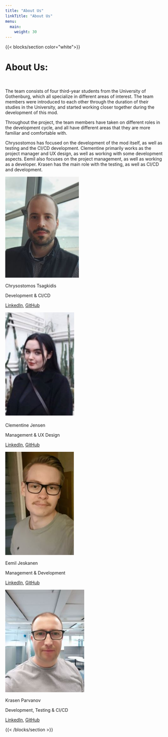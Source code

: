 ```yaml
---
title: "About Us"
linkTitle: "About Us"
menu:
  main:
    weight: 30
---
```


{{< blocks/section  color="white">}}

  <div class="about-us-description">
    <h1 style="font-weight:bold;">About Us:</h1>
    <br>
    <p>The team consists of four third-year students from the University of Gothenburg, which all specialize in different areas of interest. The team members were introduced to each other through the duration of their studies in the University, and started working closer together during the development of this mod.</p>
    <p> Throughout the project, the team members have taken on different roles in the development cycle, and all have different areas that they are more familiar and comfortable with. </p>
    <p>Chrysostomos has focused on the development of the mod itself, as well as testing and the CI/CD development. Clementine primarily works as the project manager and UX design, as well as working with some development aspects. Eemil also focuses on the project management, as well as working as a developer. Krasen has the main role with the testing, as well as CI/CD and development. </p>

  </div>

<div class="container">
  <div class="row">
  <div class="col-5 description-image">
    <img src="chrys small picture.JPG" alt="Picture of Chrysostomos">
    <p  class="name-p"> Chrysostomos Tsagkidis</p>
    <p> Development & CI/CD</p>
    <p> <a href="https://www.linkedin.com/in/chrysostomos-tsagkidis-54b94b225/">LinkedIn</a>, <a href="https://github.com/chrytsa">GitHub</a></p>

  </div>

  <div class="col-5 description-image"> 
    <img src="clem small picture.JPG" alt="Picture of Clementine">
    <p  class="name-p"> Clementine Jensen</p>
    <p> Management & UX Design</p>
    <p> <a href="https://www.linkedin.com/in/clementine-jensen-6486201a8/">LinkedIn</a>, <a href="https://github.com/clementinejensen">GitHub</a></p>
  </div>

  <div class="col-5 description-image">
    <img src="Eemil small picture.JPG" alt="Picture of Eemil">
    <p  class="name-p"> Eemil Jeskanen</p>
    <p> Management & Development</p>
    <p> <a href="https://www.linkedin.com/in/eemiljeskanen/">LinkedIn</a>, <a href="https://github.com/eemilj">GitHub</a></p>

  </div>

  <div class="col-5 description-image">
    <img src="krasen small picture.JPG" alt="Picture of Krasen">
    <p class="name-p"> Krasen Parvanov</p>
    <p> Development, Testing & CI/CD</p>
    <p> <a href="https://www.linkedin.com/in/krasen-anatoliev-parvanov-2a9059134/">LinkedIn</a>, <a href="https://github.com/krasen86">GitHub</a></p>
  </div>
  </div>
</div>

{{< /blocks/section >}}

